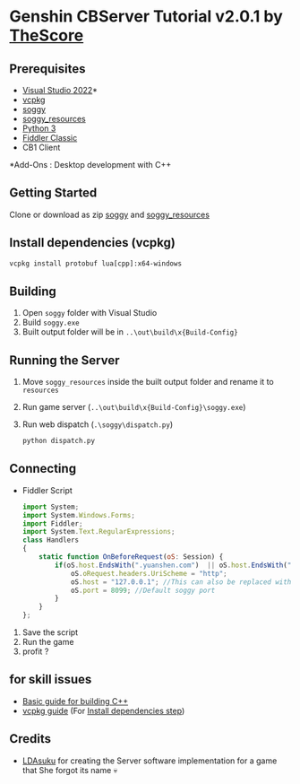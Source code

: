 # Genshin CBServer Tutorial v2.0.1 by [TheScore](https://discord.com/users/367308033052770307)

## Prerequisites

- [Visual Studio 2022](<https://visualstudio.microsoft.com/>)*
- [vcpkg](<https://github.com/Microsoft/vcpkg>)
- [soggy](<https://github.com/LDAsuku/soggy>)
- [soggy_resources](<https://codeberg.org/LDA_suku/soggy_resources>)
- [Python 3](<https://www.python.org/downloads/>)
- [Fiddler Classic](<https://www.telerik.com/download/fiddler>)
- CB1 Client

*Add-Ons : Desktop development with C++

## Getting Started

Clone or download as zip [soggy](<https://github.com/LDAsuku/soggy>) and [soggy_resources](<https://codeberg.org/LDA_suku/soggy_resources>)

## Install dependencies (vcpkg)

```ps
vcpkg install protobuf lua[cpp]:x64-windows
```

## Building

1. Open `soggy` folder with Visual Studio
2. Build `soggy.exe`
3. Built output folder will be in `..\out\build\x{Build-Config}`

## Running the Server

1. Move `soggy_resources` inside the built output folder and rename it to `resources`
2. Run game server (`..\out\build\x{Build-Config}\soggy.exe`)
3. Run web dispatch (`.\soggy\dispatch.py`)

    ```ps
    python dispatch.py
    ```

## Connecting

- Fiddler Script

    ```js
    import System;
    import System.Windows.Forms;
    import Fiddler;
    import System.Text.RegularExpressions;
    class Handlers
    {
        static function OnBeforeRequest(oS: Session) {
            if(oS.host.EndsWith(".yuanshen.com")  || oS.host.EndsWith(".yuanshen.com:12401") || oS.host.EndsWith(".hoyoverse.com") || oS.host.EndsWith(".mihoyo.com") || oS.uriContains("http://overseauspider.yuanshen.com:8888/log")) {
                oS.oRequest.headers.UriScheme = "http";
                oS.host = "127.0.0.1"; //This can also be replaced with another ip/domain server.
                oS.port = 8099; //Default soggy port
            }
        }
    };
    ```

1. Save the script
2. Run the game
3. profit ?

## for skill issues

- [Basic guide for building C++](<https://learn.microsoft.com/en-us/cpp/ide/walkthrough-building-a-project-cpp?view=msvc-170>)
- [vcpkg guide](<https://vcpkg.io/en/getting-started.html>) (For [Install dependencies step](#install-dependencies-vcpkg))

## Credits

- [LDAsuku](https://github.com/LDAsuku) for creating the Server software implementation for a game that She forgot its name 💀
